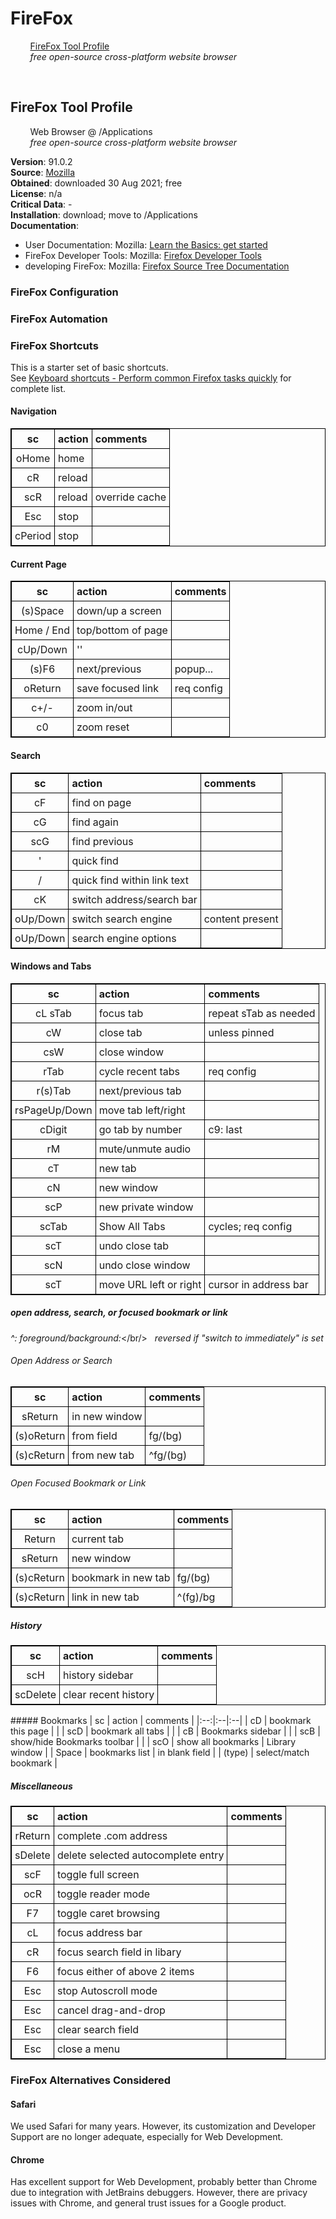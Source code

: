 <style>
table, th, td {
border: 1px solid black;
  border-collapse: collapse;
}
table {
  empty-cells: show;
}
th, td {
  padding: 5px;
  text-align: left;
}
</style>
# FireFox
&nbsp;&nbsp;&nbsp;&nbsp;&nbsp;&nbsp;&nbsp;&nbsp;[FireFox Tool Profile](#firefox-tool-profile)<br/>
&nbsp;&nbsp;&nbsp;&nbsp;&nbsp;&nbsp;&nbsp;&nbsp;*free open-source cross-platform website browser*<br/>

<br/>

## FireFox Tool Profile
&nbsp;&nbsp;&nbsp;&nbsp;&nbsp;&nbsp;&nbsp;&nbsp;Web Browser @ /Applications<br/>
&nbsp;&nbsp;&nbsp;&nbsp;&nbsp;&nbsp;&nbsp;&nbsp;*free open-source cross-platform website browser*<br/>

**Version**: 91.0.2<br/>
**Source**: [Mozilla](https://www.mozilla.org/en-US/firefox/new/)<br/>
**Obtained**: downloaded 30 Aug 2021; free<br/>
**License**: n/a<br/>
**Critical Data**: -<br/>
**Installation**: download; move to /Applications<br/>
**Documentation**: <br/>
- User Documentation: Mozilla: [Learn the Basics: get started](https://support.mozilla.org/en-US/products/firefox/get-started)
- FireFox Developer Tools: Mozilla: [Firefox Developer Tools](https://firefox-dev.tools)
- developing FireFox: Mozilla: [Firefox Source Tree Documentation](https://firefox-source-docs.mozilla.org/index.html)

### FireFox Configuration
### FireFox Automation
### FireFox Shortcuts
This is a starter set of basic shortcuts.<br/>
See [Keyboard shortcuts - Perform common Firefox tasks quickly](https://support.mozilla.org/en-US/kb/keyboard-shortcuts-perform-firefox-tasks-quickly#w_navigation)
for complete list.
#### Navigation
| sc | action | comments |
|:--:|:--|:--|
| oHome | home | |
| cR | reload | |
| scR | reload | override cache |
| Esc | stop | |
| cPeriod | stop | |

#### Current Page
| sc | action | comments |
|:--:|:--|:--|
| (s)Space | down/up a screen | |
| Home / End | top/bottom of page | |
| cUp/Down | '' | |
| (s)F6 | next/previous | popup... |
| oReturn | save focused link | req config |
| c+/- | zoom in/out | |
| c0 | zoom reset | |

#### Search
| sc | action | comments |
|:--:|:--|:--|
| cF | find on page | |
| cG | find again | |
| scG | find previous | |
| ' |  quick find | |
| / | quick find within link text |
| cK | switch address/search bar | |
| oUp/Down | switch search engine | content present|
| oUp/Down | search engine options |

#### Windows and Tabs
| sc | action | comments |
|:--:|:--|:--|
| cL sTab | focus tab | repeat sTab as needed |
| cW | close tab | unless pinned |
| csW | close window | |
| rTab | cycle recent tabs | req config |
| r(s)Tab | next/previous tab | |
| rsPageUp/Down | move tab left/right |
| cDigit | go tab by number | c9: last |
| rM | mute/unmute audio | |
| cT | new tab | |
| cN | new window | |
| scP | new private window | |
| scTab | Show All Tabs | cycles; req config |
| scT | undo close tab | |
| scN | undo close window | |
| scT | move URL left or right | cursor in address bar |

<div style="page-break-after: always;"></div>

##### open address, search, or focused bookmark or link
*^: foreground/background:*</br/>
*&nbsp;&nbsp;reversed if "switch to immediately" is set*

###### Open Address or Search
| sc | action | comments |
|:--:|:--|:--|
| sReturn | in new window | |
| (s)oReturn | from field | fg/(bg) |
| (s)cReturn | from new tab | ^fg/(bg) |

###### Open Focused Bookmark or Link
| sc | action | comments |
|:--:|:--|:--|
| Return | current tab | |
| sReturn | new window | |
| (s)cReturn | bookmark in new tab | fg/(bg) |
| (s)cReturn | link in new tab | ^(fg)/bg |

##### History
| sc | action | comments |
|:--:|:--|:--|
| scH | history sidebar | |
| scDelete | clear recent history |

<div style="page-break-after: always;"></div>
##### Bookmarks
| sc | action | comments |
|:--:|:--|:--|
| cD | bookmark this page | |
| scD | bookmark all tabs | |
| cB | Bookmarks sidebar | |
| scB | show/hide Bookmarks toolbar | |
| scO | show all bookmarks | Library window |
| Space | bookmarks list | in blank field |
| (type) | select/match bookmark |

##### Miscellaneous
| sc | action | comments |
|:--:|:--|:--|
| rReturn | complete .com address | |
| sDelete | delete selected autocomplete entry | |
| scF | toggle full screen | |
| ocR | toggle reader mode | |
| F7 | toggle caret browsing | |
| cL | focus address bar | |
| cR | focus search field in libary | |
| F6 | focus either of above 2 items | |
| Esc | stop Autoscroll mode | |
| Esc | cancel drag-and-drop | |
| Esc | clear search field | |
| Esc | close a menu | |

### FireFox Alternatives Considered
#### Safari
We used Safari for many years.
However, its customization and Developer Support are no longer adequate, especially for Web Development.
#### Chrome
Has excellent support for Web Development, probably better than Chrome due to integration with JetBrains debuggers.
However, there are privacy issues with Chrome, and general trust issues for a Google product.

